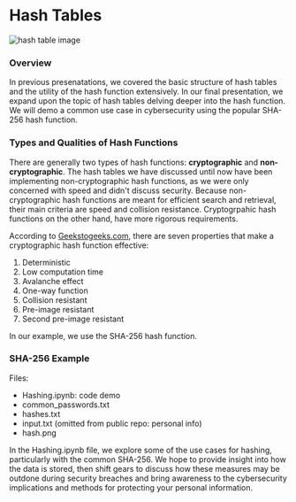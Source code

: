 # Hash Tables
![hash table image](https://d33wubrfki0l68.cloudfront.net/87075beeda9ac5cf3bc104aaca45d231ef42aaea/56f14/img/blog/data-structures/hash-tables/hash-table.png)
### Overview
In previous presenatations, we covered the basic structure of hash tables and the utility of the hash function extensively. In our final presentation, we expand upon the topic of hash tables delving deeper into the hash function. We will demo a common use case in cybersecurity using the popular SHA-256 hash function.   

### Types and Qualities of Hash Functions 
There are generally two types of hash functions: **cryptographic** and **non-cryptographic**. The hash tables we have discussed until now have been implementing non-cryptographic hash functions, as we were only concerned with speed and didn't discuss security. Because non-cryptographic hash functions are meant for efficient search and retrieval, their main criteria are speed and collision resistance. Cryptogrpahic hash functions on the other hand, have more rigorous requirements. 

According to [Geekstogeeks.com](https://www.geeksforgeeks.org/cryptographic-hash-function-in-java/#), there are seven properties that make a cryptographic hash function effective:
1. Deterministic
2. Low computation time
3. Avalanche effect
4. One-way function
5. Collision resistant
6. Pre-image resistant
7. Second pre-image resistant

In our example, we use the SHA-256 hash function. 

### SHA-256 Example
Files:
- Hashing.ipynb: code demo
- common_passwords.txt
- hashes.txt
- input.txt (omitted from public repo: personal info)
- hash.png

In the Hashing.ipynb file, we explore some of the use cases for hashing, particularly with the common SHA-256. We hope to provide insight into how the data is stored, then shift gears to discuss how these measures may be outdone during security breaches and bring awareness to the cybersecurity implications and methods for protecting your personal information. 
